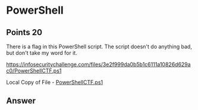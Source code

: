 # PowerShell

## Points 20

There is a flag in this PowerShell script. The script doesn't do anything bad, but don't take my word for it.

https://infosecuritychallenge.com/files/3e2f999da0b5b1c6111a10826d629ac0/PowerShellCTF.ps1

Local Copy of File - [PowerShellCTF.ps1](files/PowerShellCTF.ps1)

## Answer
